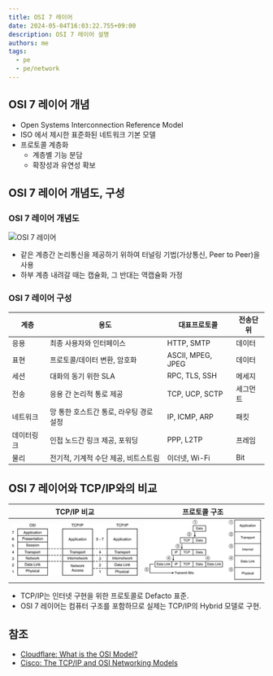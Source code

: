 ```yaml
---
title: OSI 7 레이어
date: 2024-05-04T16:03:22.755+09:00
description: OSI 7 레이어 설명
authors: me
tags:
  - pe
  - pe/network
---
```


## OSI 7 레이어 개념

- Open Systems Interconnection Reference Model
- ISO 에서 제시한 표준화된 네트워크 기본 모델
- 프로토콜 계층화
  - 계층별 기능 분담
  - 확장성과 유연성 확보

## OSI 7 레이어 개념도, 구성

### OSI 7 레이어 개념도

![OSI 7 레이어](/img/pe/osi-7-webp)

- 같은 계층간 논리통신을 제공하기 위하여 터널링 기법(가상통신, Peer to Peer)을 사용
- 하부 계층 내려갈 때는 캡슐화, 그 반대는 역캡슐화 가정

### OSI 7 레이어 구성

| 계층       | 용도                                    | 대표프로토콜      | 전송단위 |
| ---------- | --------------------------------------- | ----------------- | -------- |
| 응용       | 최종 사용자와 인터페이스                | HTTP, SMTP        | 데이터   |
| 표현       | 프로토콜/데이터 변환, 암호화            | ASCII, MPEG, JPEG | 데이터   |
| 세션       | 대화의 동기 위한 SLA                    | RPC, TLS, SSH     | 메세지   |
| 전송       | 응용 간 논리적 통로 제공                | TCP, UCP, SCTP    | 세그먼트 |
| 네트워크   | 망 통한 호스트간 통로, 라우팅 경로 설정 | IP, ICMP, ARP     | 패킷     |
| 데이터링크 | 인접 노드간 링크 제공, 포워딩           | PPP, L2TP         | 프레임   |
| 물리       | 전기적, 기계적 수단 제공, 비트스트림    | 이더넷, Wi-Fi     | Bit      |

## OSI 7 레이어와 TCP/IP와의 비교

| TCP/IP 비교                            | 프로토콜 구조                                     |
| -------------------------------------- | ------------------------------------------------- |
| ![tcp/ip](/img/pe/osi-tcp-hybrid.webp) | ![tcp/ip protocol](/img/pe/osi-tcp-protocol.webp) |

- TCP/IP는 인터넷 구현을 위한 프로토콜로 Defacto 표준.
- OSI 7 레이어는 컴퓨터 구조를 포함하므로 실제는 TCP/IP의 Hybrid 모델로 구현.

## 참조

- [Cloudflare: What is the OSI Model?](https://www.cloudflare.com/learning/ddos/glossary/open-systems-interconnection-model-osi/)
- [Cisco: The TCP/IP and OSI Networking Models](https://www.ciscopress.com/articles/article.asp?p=1757634&seqNum=2)
